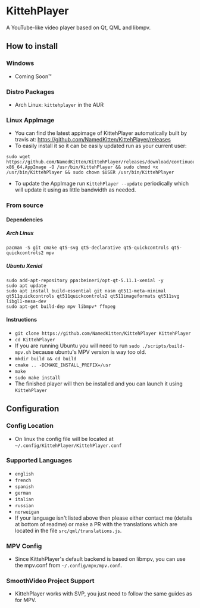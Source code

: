 # KittehPlayer
A YouTube-like video player based on Qt, QML and libmpv. 

## How to install
### Windows
- Coming Soon:tm:

### Distro Packages
- Arch Linux: `kittehplayer` in the AUR

### Linux AppImage
- You can find the latest appimage of KittehPlayer automatically built by travis at: https://github.com/NamedKitten/KittehPlayer/releases
- To easily install it so it can be easily updated run as your current user:
```
sudo wget https://github.com/NamedKitten/KittehPlayer/releases/download/continuous/KittehPlayer-x86_64.AppImage -O /usr/bin/KittehPlayer && sudo chmod +x /usr/bin/KittehPlayer && sudo chown $USER /usr/bin/KittehPlayer
```
- To update the AppImage run `KittehPlayer --update` periodically which will update it using as little bandwidth as needed. 


### From source
#### Dependencies
##### Arch Linux
```
pacman -S git cmake qt5-svg qt5-declarative qt5-quickcontrols qt5-quickcontrols2 mpv
```
##### Ubuntu Xenial 
``` 
sudo add-apt-repository ppa:beineri/opt-qt-5.11.1-xenial -y
sudo apt update
sudo apt install build-essential git nasm qt511-meta-minimal qt511quickcontrols qt511quickcontrols2 qt511imageformats qt511svg libgl1-mesa-dev
sudo apt-get build-dep mpv libmpv* ffmpeg
```
#### Instructions 
- `git clone https://github.com/NamedKitten/KittehPlayer KittehPlayer`
- `cd KittehPlayer`
- If you are running Ubuntu you will need to run `sudo ./scripts/build-mpv.sh` because ubuntu's MPV version is way too old.
- `mkdir build && cd build`
- `cmake .. -DCMAKE_INSTALL_PREFIX=/usr`
- `make`
- `sudo make install`
- The finished player will then be installed and you can launch it using `KittehPlayer`

## Configuration
### Config Location
- On linux the config file will be located at `~/.config/KittehPlayer/KittehPlayer.conf`
### Supported Languages
- `english`
- `french`
- `spanish`
- `german`
- `italian`
- `russian`
- `norweigan`
- If your language isn't listed above then please either contact me (details at bottom of readme) or make a PR with the translations which are located in the file `src/qml/translations.js`.
### MPV Config
- Since KittehPlayer's default backend is based on libmpv, you can use the mpv.conf from `~/.config/mpv/mpv.conf`.
### SmoothVideo Project Support
- KittehPlayer works with SVP, you just need to follow the same guides as for MPV.